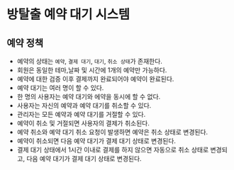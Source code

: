 # 방탈출 예약 대기 시스템

## 예약 정책

- 예약의 상태는 `예약`, `결제 대기`, `대기`, `취소 상태`가 존재한다.
- 회원은 동일한 테마,날짜 및 시간에 1개의 예약만 가능하다.
- 예약에 대한 검증 이후 결제까지 완료되어야 예약이 완료된다.
- 예약 대기는 여러 명이 할 수 있다.
- 한 명의 사용자는 예약 대기와 에약을 동시에 할 수 없다.
- 사용자는 자신의 예약과 예약 대기를 취소할 수 있다.
- 관리자는 모든 예약과 예약 대기를 거절할 수 있다.
- 예약이 취소 및 거절되면 사용자의 결제가 취소된다.
- 예약 취소와 예약 대기 취소 요청이 발생하면 예약은 취소 상태로 변경된다.
- 예약이 취소되면 다음 예약 대기가 결제 대기 상태로 변경된다.
- 결제 대기 상태에서 1시간 이내로 결제를 하지 않으면 자동으로 취소 상태로 변경되고, 다음 예약 대기가 결제 대기 상태로 변경된다.
